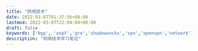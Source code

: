```yaml
---
title: "网络技术"
date: 2022-03-07T01:37:56+08:00
lastmod: 2022-03-07T22:04:04+08:00
draft: false
keywords: ['bgp', 'ospf','gre','shadowsocks','vpn','openvpn','network']
description: "网络技术学习笔记"
---
```


<!--more-->